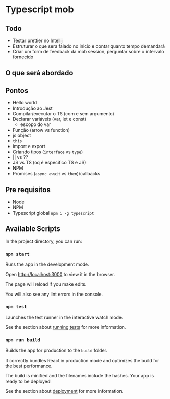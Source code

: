 # Typescript mob

## Todo

- Testar prettier no Intellij
- Estruturar o que sera falado no inicio e contar quanto tempo demandará
- Criar um form de feedback da mob session, perguntar sobre o intervalo fornecido

## O que será abordado

## Pontos

- Hello world
- Introdução ao Jest
- Compilar/executar o TS (com e sem argumento)
- Declarar variáveis (var, let e const)
    - escopo do var
- Função (arrow vs function)
- js object
- `this`
- import e export
- Criando tipos (`interface` vs `type`)
- || vs ??
- JS vs TS (oq é especifico TS e JS)
- NPM
- Promises (`async await` vs `then`)/callbacks

## Pre requisitos

- Node
- NPM
- Typescript global `npm i -g typescript`

## Available Scripts

In the project directory, you can run:

### `npm start`

Runs the app in the development mode.

Open [http://localhost:3000](http://localhost:3000) to view it in the browser.

The page will reload if you make edits.

You will also see any lint errors in the console.

### `npm test`

Launches the test runner in the interactive watch mode.

See the section about [running tests](https://facebook.github.io/create-react-app/docs/running-tests) for more
information.

### `npm run build`

Builds the app for production to the `build` folder.

It correctly bundles React in production mode and optimizes the build for the best performance.

The build is minified and the filenames include the hashes. Your app is ready to be deployed!

See the section about [deployment](https://facebook.github.io/create-react-app/docs/deployment) for more information.

